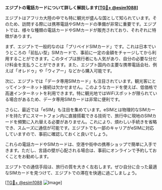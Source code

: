 **エジプトの電話カードについて詳しく解説します[[TG💪+ @esim1088](https://t.me/s/esim1088)]**

エジプトはアフリカ大陸の中でも特に観光が盛んな国として知られています。そのため、訪問する際には携帯電話やSIMカードの準備が非常に重要です。エジプトでは、様々な種類の電話カードやSIMカードが販売されており、それぞれに特徴があります。

まず、エジプトで一般的なのは「プリペイドSIMカード」です。これは日本でいうところの「前払い型」SIMカードで、事前に一定の金額をチャージしてから利用することができます。このタイプは旅行者にも人気があり、自分の必要な分だけ料金を支払うことができます。また、エジプト国内の主要な携帯電話会社、例えば「オレドゥ」や「ウィアー」などから購入可能です。

次に、エジプトでは「データ専用SIMカード」も注目されています。観光客にとってインターネット接続は欠かせません。このようなカードを使えば、低価格で高速インターネットを利用できます。特に観光地ではWiFiスポットが限られている場合があるため、データ専用SIMカードは非常に便利です。

さらに、最近では「eSIM」も注目を集めています。eSIMとは物理的なSIMカードを持たずにスマートフォン内に直接搭載できる技術で、旅行中に現地のSIMカードを頻繁に入れ替える必要がありません。これにより、煩わしい手続きを省略でき、スムーズに通信が可能です。エジプトでも一部のキャリアがeSIMに対応していますので、事前に確認しておくと良いでしょう。

これらの電話カードやSIMカードは、空港や街中の携帯ショップで簡単に入手できます。ただし、言語の壁が心配される場合は、事前にオンラインで予約しておくことをお勧めします。

エジプトでの通信手段は、旅行の質を大きく左右します。ぜひ自分に合った最適なSIMカードを見つけて、エジプトでの滞在を快適に過ごしましょう。

[[TG💪+ @esim1088](https://t.me/s/esim1088) ![Image](https://i.postimg.cc/Y0z9fWf4/image.png)]